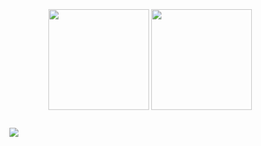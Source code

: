 <div align="center">
<img height="180em" src="https://github-readme-stats.vercel.app/api?username=Josehpequeno&theme=transparent&show_icons=true&include_all_commits=true&count_private=true&bg_color=ACBDDD&icon_color=ffffff&text_color=ffffff&title_color=ffffff"/>
<img height="180em" src="https://github-readme-stats.vercel.app/api/top-langs/?username=Josehpequeno&bg_color=ACBDDD&icon_color=ffffff&text_color=ffffff&title_color=ffffff&langs_count=8&layout=compact"/>
</div>

##

<div style="color:#ffffff">
  <a href="https://www.linkedin.com/in/hicarojose/" target="_blank"><img src="https://img.shields.io/badge/-LinkedIn-white?style=for-the-badge&logo=linkedin&logoColor=ffffff&labelColor=ACBDDD&color=ffffff" target="_blank"></a>
</div>
